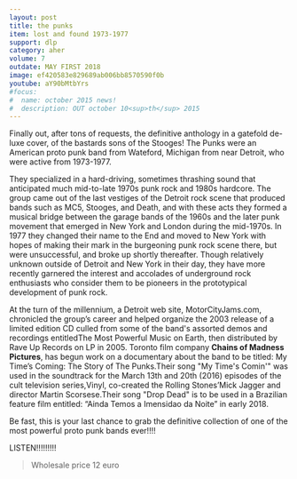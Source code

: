 ```yaml
---
layout: post
title: the punks
item: lost and found 1973-1977
support: dlp
category: aher
volume: 7
outdate: MAY FIRST 2018
image: ef420583e829689ab006bb8570590f0b
youtube: aY90bMtbYrs
#focus:
#  name: october 2015 news!
#  description: OUT october 10<sup>th</sup> 2015
---
```


Finally out, after tons of requests, the definitive anthology in a gatefold de-luxe cover, of the bastards sons of the Stooges! The Punks were an American proto punk band from Wateford, Michigan from near Detroit, who were active from 1973-1977.

They specialized in a hard-driving, sometimes thrashing sound that anticipated much mid-to-late 1970s punk rock and 1980s hardcore. The group came out of the last vestiges of the Detroit rock scene that produced bands such as MC5, Stooges, and Death, and with these acts they formed a musical bridge between the garage bands of the 1960s and the later punk movement that emerged in New York and London during the mid-1970s. In 1977 they changed their name to the End and moved to New York with hopes of making their mark in the burgeoning punk rock scene there, but were unsuccessful, and broke up shortly thereafter. Though relatively unknown outside of Detroit and New York in their day, they have more recently garnered the interest and accolades of underground rock enthusiasts who consider them to be pioneers in the prototypical development of punk rock.

At the turn of the millennium, a Detroit web site, MotorCityJams.com, chronicled the group’s career and helped organize the 2003 release of a limited edition CD culled from some of the band's assorted demos and recordings entitledThe Most Powerful Music on Earth, then distributed by Rave Up Records on LP in 2005. Toronto film company **Chains of Madness Pictures**, has begun work on a documentary about the band to be titled: My Time’s Coming: The Story of The Punks.Their song "My Time's Comin'" was used in the soundtrack for the March 13th and 20th (2016) episodes of the cult television series,Vinyl, co-created the Rolling Stones’Mick Jagger and director Martin Scorsese.Their song "Drop Dead" is to be used in a Brazilian feature film entitled: “Ainda Temos a Imensidao da Noite” in early 2018.

Be fast, this is your last chance to grab the definitive collection of one of the most powerful proto punk bands ever!!!!

LISTEN!!!!!!!!!

> Wholesale price 12 euro
